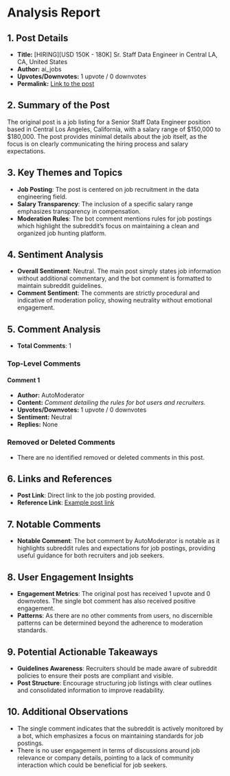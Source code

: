 # Analysis Report

## 1. Post Details
- **Title:** [HIRING][USD 150K - 180K] Sr. Staff Data Engineer in Central LA, CA, United States
- **Author:** ai_jobs
- **Upvotes/Downvotes:** 1 upvote / 0 downvotes
- **Permalink:** [Link to the post](https://www.reddit.com/r/MachineLearningJobs/comments/1h8o2if/hiringusd_150k_180k_sr_staff_data_engineer_in/)

## 2. Summary of the Post
The original post is a job listing for a Senior Staff Data Engineer position based in Central Los Angeles, California, with a salary range of $150,000 to $180,000. The post provides minimal details about the job itself, as the focus is on clearly communicating the hiring process and salary expectations.

## 3. Key Themes and Topics
- **Job Posting**: The post is centered on job recruitment in the data engineering field.
- **Salary Transparency**: The inclusion of a specific salary range emphasizes transparency in compensation.
- **Moderation Rules**: The bot comment mentions rules for job postings which highlight the subreddit’s focus on maintaining a clean and organized job hunting platform.

## 4. Sentiment Analysis
- **Overall Sentiment**: Neutral. The main post simply states job information without additional commentary, and the bot comment is formatted to maintain subreddit guidelines.
- **Comment Sentiment**: The comments are strictly procedural and indicative of moderation policy, showing neutrality without emotional engagement.

## 5. Comment Analysis

- **Total Comments**: 1

### Top-Level Comments

#### Comment 1
- **Author:** AutoModerator
- **Content:** *Comment detailing the rules for bot users and recruiters.*
- **Upvotes/Downvotes:** 1 upvote / 0 downvotes
- **Sentiment:** Neutral
- **Replies:** None

### Removed or Deleted Comments
- There are no identified removed or deleted comments in this post.

## 6. Links and References
- **Post Link**: Direct link to the job posting provided.
- **Reference Link**: [Example post link](https://www.reddit.com/r/BigDataJobs/comments/phaolk/19_new_data_science_data_engineering_and_machine/)

## 7. Notable Comments
- **Notable Comment**: The bot comment by AutoModerator is notable as it highlights subreddit rules and expectations for job postings, providing useful guidance for both recruiters and job seekers.

## 8. User Engagement Insights
- **Engagement Metrics**: The original post has received 1 upvote and 0 downvotes. The single bot comment has also received positive engagement. 
- **Patterns**: As there are no other comments from users, no discernible patterns can be determined beyond the adherence to moderation standards.

## 9. Potential Actionable Takeaways
- **Guidelines Awareness**: Recruiters should be made aware of subreddit policies to ensure their posts are compliant and visible.
- **Post Structure**: Encourage structuring job listings with clear outlines and consolidated information to improve readability.

## 10. Additional Observations
- The single comment indicates that the subreddit is actively monitored by a bot, which emphasizes a focus on maintaining standards for job postings.
- There is no user engagement in terms of discussions around job relevance or company details, pointing to a lack of community interaction which could be beneficial for job seekers.